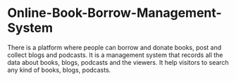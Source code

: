 # Online-Book-Borrow-Management-System
There is a platform where people can borrow and donate books, post and collect blogs and podcasts.
It is a management system that records all the data about books, blogs, podcasts and the viewers. It help visitors to search any kind of books, blogs, podcasts.
